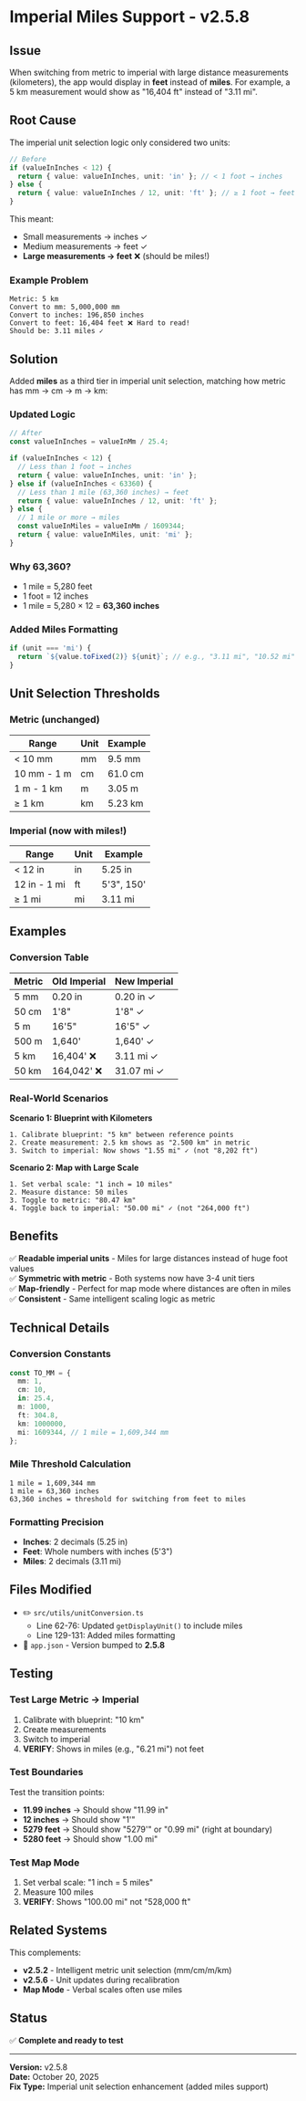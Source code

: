 # Imperial Miles Support - v2.5.8

## Issue
When switching from metric to imperial with large distance measurements (kilometers), the app would display in **feet** instead of **miles**. For example, a 5 km measurement would show as "16,404 ft" instead of "3.11 mi".

## Root Cause

The imperial unit selection logic only considered two units:
```typescript
// Before
if (valueInInches < 12) {
  return { value: valueInInches, unit: 'in' }; // < 1 foot → inches
} else {
  return { value: valueInInches / 12, unit: 'ft' }; // ≥ 1 foot → feet (ALWAYS!)
}
```

This meant:
- Small measurements → inches ✓
- Medium measurements → feet ✓
- **Large measurements → feet** ❌ (should be miles!)

### Example Problem
```
Metric: 5 km
Convert to mm: 5,000,000 mm
Convert to inches: 196,850 inches
Convert to feet: 16,404 feet ❌ Hard to read!
Should be: 3.11 miles ✓
```

## Solution

Added **miles** as a third tier in imperial unit selection, matching how metric has mm → cm → m → km:

### Updated Logic
```typescript
// After
const valueInInches = valueInMm / 25.4;

if (valueInInches < 12) {
  // Less than 1 foot → inches
  return { value: valueInInches, unit: 'in' };
} else if (valueInInches < 63360) {
  // Less than 1 mile (63,360 inches) → feet
  return { value: valueInInches / 12, unit: 'ft' };
} else {
  // 1 mile or more → miles
  const valueInMiles = valueInMm / 1609344;
  return { value: valueInMiles, unit: 'mi' };
}
```

### Why 63,360?
- 1 mile = 5,280 feet
- 1 foot = 12 inches
- 1 mile = 5,280 × 12 = **63,360 inches**

### Added Miles Formatting
```typescript
if (unit === 'mi') {
  return `${value.toFixed(2)} ${unit}`; // e.g., "3.11 mi", "10.52 mi"
}
```

## Unit Selection Thresholds

### Metric (unchanged)
| Range | Unit | Example |
|-------|------|---------|
| < 10 mm | mm | 9.5 mm |
| 10 mm - 1 m | cm | 61.0 cm |
| 1 m - 1 km | m | 3.05 m |
| ≥ 1 km | km | 5.23 km |

### Imperial (now with miles!)
| Range | Unit | Example |
|-------|------|---------|
| < 12 in | in | 5.25 in |
| 12 in - 1 mi | ft | 5'3", 150' |
| ≥ 1 mi | mi | 3.11 mi |

## Examples

### Conversion Table
| Metric | Old Imperial | New Imperial |
|--------|--------------|--------------|
| 5 mm | 0.20 in | 0.20 in ✓ |
| 50 cm | 1'8" | 1'8" ✓ |
| 5 m | 16'5" | 16'5" ✓ |
| 500 m | 1,640' | 1,640' ✓ |
| 5 km | 16,404' ❌ | 3.11 mi ✓ |
| 50 km | 164,042' ❌ | 31.07 mi ✓ |

### Real-World Scenarios

**Scenario 1: Blueprint with Kilometers**
```
1. Calibrate blueprint: "5 km" between reference points
2. Create measurement: 2.5 km shows as "2.500 km" in metric
3. Switch to imperial: Now shows "1.55 mi" ✓ (not "8,202 ft")
```

**Scenario 2: Map with Large Scale**
```
1. Set verbal scale: "1 inch = 10 miles"
2. Measure distance: 50 miles
3. Toggle to metric: "80.47 km"
4. Toggle back to imperial: "50.00 mi" ✓ (not "264,000 ft")
```

## Benefits

✅ **Readable imperial units** - Miles for large distances instead of huge foot values  
✅ **Symmetric with metric** - Both systems now have 3-4 unit tiers  
✅ **Map-friendly** - Perfect for map mode where distances are often in miles  
✅ **Consistent** - Same intelligent scaling logic as metric  

## Technical Details

### Conversion Constants
```typescript
const TO_MM = {
  mm: 1,
  cm: 10,
  in: 25.4,
  m: 1000,
  ft: 304.8,
  km: 1000000,
  mi: 1609344, // 1 mile = 1,609,344 mm
};
```

### Mile Threshold Calculation
```
1 mile = 1,609,344 mm
1 mile = 63,360 inches
63,360 inches = threshold for switching from feet to miles
```

### Formatting Precision
- **Inches**: 2 decimals (5.25 in)
- **Feet**: Whole numbers with inches (5'3")
- **Miles**: 2 decimals (3.11 mi)

## Files Modified
- ✏️ `src/utils/unitConversion.ts`
  - Line 62-76: Updated `getDisplayUnit()` to include miles
  - Line 129-131: Added miles formatting
- 📝 `app.json` - Version bumped to **2.5.8**

## Testing

### Test Large Metric → Imperial
1. Calibrate with blueprint: "10 km"
2. Create measurements
3. Switch to imperial
4. **VERIFY**: Shows in miles (e.g., "6.21 mi") not feet

### Test Boundaries
Test the transition points:
- **11.99 inches** → Should show "11.99 in"
- **12 inches** → Should show "1'"
- **5279 feet** → Should show "5279'" or "0.99 mi" (right at boundary)
- **5280 feet** → Should show "1.00 mi"

### Test Map Mode
1. Set verbal scale: "1 inch = 5 miles"
2. Measure 100 miles
3. **VERIFY**: Shows "100.00 mi" not "528,000 ft"

## Related Systems

This complements:
- **v2.5.2** - Intelligent metric unit selection (mm/cm/m/km)
- **v2.5.6** - Unit updates during recalibration
- **Map Mode** - Verbal scales often use miles

## Status
✅ **Complete and ready to test**

---

**Version:** v2.5.8  
**Date:** October 20, 2025  
**Fix Type:** Imperial unit selection enhancement (added miles support)
